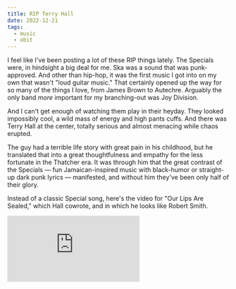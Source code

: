 ```yaml
---
title: RIP Terry Hall
date: 2022-12-21
tags:
  - music
  - obit
---
```


I feel like I've been posting a lot of these RIP things lately. The Specials were, in hindsight a big deal for me. Ska was a sound that was punk-approved. And other than hip-hop, it was the first music I got into on my own that wasn't "loud guitar music." That certainly opened up the way for so many of the things I love, from James Brown to Autechre. Arguably the only band *more* important for my branching-out was Joy Division.

And I can't get enough of watching them play in their heyday. They looked impossibly cool, a wild mass of energy and high pants cuffs. And there was Terry Hall at the center, totally serious and almost menacing while chaos erupted. 

The guy had a terrible life story with great pain in his childhood, but he translated that into a great thoughtfulness and empathy for the less fortunate in the Thatcher era. It was through him that the great contrast of the Specials — fun Jamaican-inspired music with black-humor or straight-up dark punk lyrics — manifested, and without him they've been only half of their glory.

Instead of a classic Special song, here's the video for "Our Lips Are Sealed," which Hall cowrote, and in which he looks like Robert Smith.

<div class='embed-container'><iframe src='https://www.youtube.com/embed/QhVhK-VVeXo' frameborder='0' allowfullscreen></iframe></div>